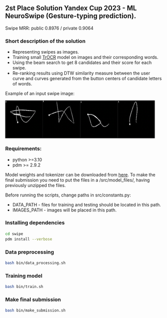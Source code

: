 ## 2st Place Solution Yandex Cup 2023 - ML NeuroSwipe (Gesture-typing prediction).

Swipe MRR: public 0.8976 / private 0.9064

### Short description of the solution
- Representing swipes as images.
- Training small [TrOCR](https://arxiv.org/abs/2109.10282) model on images and their corresponding words. 
- Using the beam search to get 8 candidates and their score for each swipe.
- Re-ranking results using DTW similarity measure between the user curve and curves generated from the button centers of candidate letters of words.

Example of an input swipe image:

<div style="display: flex;">
  <img src="demos/example_image1.png" width="120">
  <img src="demos/example_image2.png" width="120">
  <img src="demos/example_image3.png" width="120">
  <img src="demos/example_image4.png" width="120">
</div>

### Requirements:
* python >=3.10
* pdm >= 2.9.2

Model weights and tokenizer can be downloaded from [here](https://drive.google.com/drive/folders/1t0lqMeLRAGuAYKbPD1rOnU0zJ4p3xnIj).
To make the final submission you need to put the files in a /src/model_files/, having previously unzipped the files.

Before running the scripts, change paths in src/constants.py:
- DATA_PATH - files for training and testing should be located in this path.
- IMAGES_PATH - images will be placed in this path.

### Installing dependencies
```sh
cd swipe
pdm install --verbose
```

### Data preprocessing 
```sh
bash bin/data_processing.sh
```

### Training model
```sh
bash bin/train.sh
```

### Make final submission
```sh
bash bin/make_submission.sh
```
